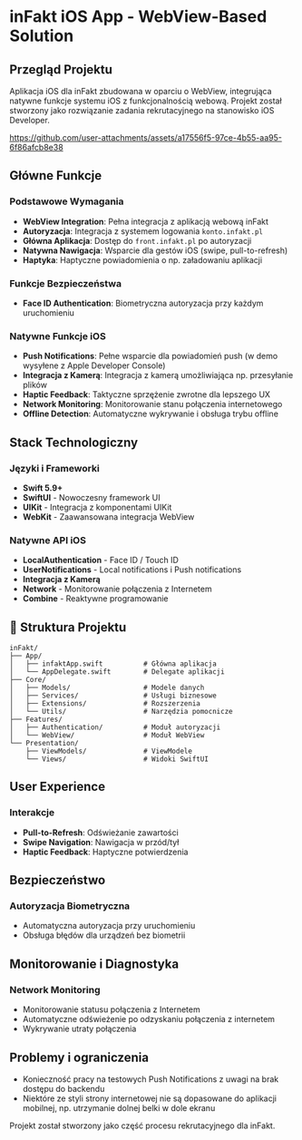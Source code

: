 # inFakt iOS App - WebView-Based Solution

## Przegląd Projektu

Aplikacja iOS dla inFakt zbudowana w oparciu o WebView, integrująca natywne funkcje systemu iOS z funkcjonalnością webową. Projekt został stworzony jako rozwiązanie zadania rekrutacyjnego na stanowisko iOS Developer.


https://github.com/user-attachments/assets/a17556f5-97ce-4b55-aa95-6f86afcb8e38


## Główne Funkcje

### Podstawowe Wymagania
- **WebView Integration**: Pełna integracja z aplikacją webową inFakt
- **Autoryzacja**: Integracja z systemem logowania `konto.infakt.pl`
- **Główna Aplikacja**: Dostęp do `front.infakt.pl` po autoryzacji
- **Natywna Nawigacja**: Wsparcie dla gestów iOS (swipe, pull-to-refresh)
- **Haptyka**: Haptyczne powiadomienia o np. załadowaniu aplikacji

### Funkcje Bezpieczeństwa
- **Face ID Authentication**: Biometryczna autoryzacja przy każdym uruchomieniu

### Natywne Funkcje iOS
- **Push Notifications**: Pełne wsparcie dla powiadomień push (w demo wysyłene z Apple Developer Console)
- **Integracja z Kamerą**: Integracja z kamerą umożliwiająca np. przesyłanie plików
- **Haptic Feedback**: Taktyczne sprzężenie zwrotne dla lepszego UX
- **Network Monitoring**: Monitorowanie stanu połączenia internetowego
- **Offline Detection**: Automatyczne wykrywanie i obsługa trybu offline


## Stack Technologiczny

### Języki i Frameworki
- **Swift 5.9+**
- **SwiftUI** - Nowoczesny framework UI
- **UIKit** - Integracja z komponentami UIKit
- **WebKit** - Zaawansowana integracja WebView

### Natywne API iOS
- **LocalAuthentication** - Face ID / Touch ID
- **UserNotifications** - Local notifications i Push notifications
- **Integracja z Kamerą**
- **Network** - Monitorowanie połączenia z Internetem
- **Combine** - Reaktywne programowanie


## 📁 Struktura Projektu

```
inFakt/
├── App/
│   ├── infaktApp.swift          # Główna aplikacja
│   └── AppDelegate.swift        # Delegate aplikacji
├── Core/
│   ├── Models/                  # Modele danych
│   ├── Services/                # Usługi biznesowe
│   ├── Extensions/              # Rozszerzenia
│   └── Utils/                   # Narzędzia pomocnicze
├── Features/
│   ├── Authentication/          # Moduł autoryzacji
│   └── WebView/                 # Moduł WebView
└── Presentation/
    ├── ViewModels/              # ViewModele
    └── Views/                   # Widoki SwiftUI
```


## User Experience

### Interakcje
- **Pull-to-Refresh**: Odświeżanie zawartości
- **Swipe Navigation**: Nawigacja w przód/tył
- **Haptic Feedback**: Haptyczne potwierdzenia

## Bezpieczeństwo

### Autoryzacja Biometryczna
- Automatyczna autoryzacja przy uruchomieniu
- Obsługa błędów dla urządzeń bez biometrii

## Monitorowanie i Diagnostyka

### Network Monitoring
- Monitorowanie statusu połączenia z Internetem
- Automatyczne odświeżenie po odzyskaniu połączenia z internetem
- Wykrywanie utraty połączenia

## Problemy i ograniczenia

- Konieczność pracy na testowych Push Notifications z uwagi na brak dostępu do backendu
- Niektóre ze styli strony internetowej nie są dopasowane do aplikacji mobilnej, np. utrzymanie dolnej belki w dole ekranu



Projekt został stworzony jako część procesu rekrutacyjnego dla inFakt. 
